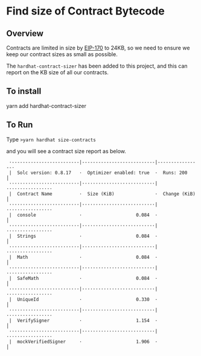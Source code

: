 # Find size of Contract Bytecode

## Overview

Contracts are limited in size by [EIP-170](https://soliditydeveloper.com/max-contract-size) to 24KB, so we need to ensure we keep our contract sizes as small as possible.

The ```hardhat-contract-sizer``` has been added to this project, and this can report on the KB size of all our contracts.

## To install

yarn add hardhat-contract-sizer

## To Run

Type ```>yarn hardhat size-contracts```

and you will see a contract size report as below.

```text
 ·-------------------------|---------------------------|----------------·
 |  Solc version: 0.8.17   ·  Optimizer enabled: true  ·  Runs: 200     │
 ··························|···························|·················
 |  Contract Name          ·  Size (KiB)               ·  Change (KiB)  │
 ··························|···························|·················
 |  console                ·                    0.084  ·                │
 ··························|···························|·················
 |  Strings                ·                    0.084  ·                │
 ··························|···························|·················
 |  Math                   ·                    0.084  ·                │
 ··························|···························|·················
 |  SafeMath               ·                    0.084  ·                │
 ··························|···························|·················
 |  UniqueId               ·                    0.330  ·                │
 ··························|···························|·················
 |  VerifySigner           ·                    1.154  ·                │
 ··························|···························|·················
 |  mockVerifiedSigner     ·                    1.906  ·                │
```
